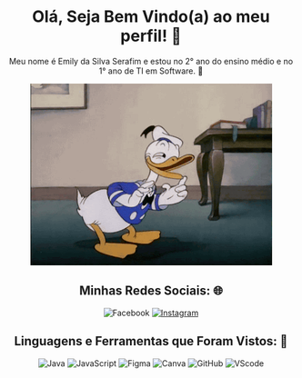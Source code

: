 <h1 align="center"> Olá, Seja Bem Vindo(a) ao meu perfil! 👋
</h1>
<p align="center">Meu nome é Emily da Silva Serafim e estou no 2° ano do ensino médio e no 1° ano de TI em Software. 📝
</p>

<p align="center">
  <div>
    <div align=center>
      
![Patinho](https://github.com/EmilySeraf/EmilySeraf/blob/master/gif.gif)

## Minhas Redes Sociais: 🌐

![Facebook](https://img.shields.io/badge/Facebook-%231877F2.svg?logo=Facebook&logoColor=white) [![Instagram](https://img.shields.io/badge/Instagram-%23E4405F.svg?logo=Instagram&logoColor=white)](https://instagram.com/_emily.serafim) 

## Linguagens e Ferramentas que Foram Vistos: 🧠
      
![Java](https://img.shields.io/badge/-Java-000?style=for-the-badge&logo=java)
![JavaScript](https://img.shields.io/badge/-JavaScript-000?style=for-the-badge&logo=javascript)
![Figma](https://img.shields.io/badge/-Figma-000?style=for-the-badge&logo=figma)
![Canva](https://img.shields.io/badge/-Canva-000?style=for-the-badge&logo=canva)
![GitHub](https://img.shields.io/badge/-GitHub-000?style=for-the-badge&logo=github)
![VScode](https://img.shields.io/badge/-VScode-000?style=for-the-badge&logo=VScode)
      


